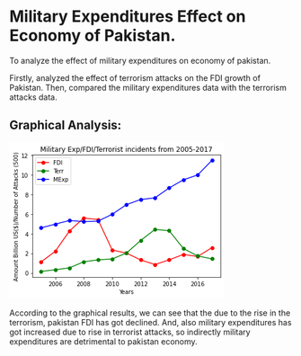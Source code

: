 # Military Expenditures Effect on Economy of Pakistan.
To analyze the effect of military expenditures on economy of pakistan.

Firstly, analyzed the effect of terrorism attacks on the FDI growth of Pakistan. Then, compared the military expenditures data with the terrorism attacks data.

## Graphical Analysis:
<img src="plots/plot_img.png"></img>

According to the graphical results, we can see that the due to the rise in the terrorism, pakistan FDI has got declined. And, also military expenditures has got increased due to rise in terrorist attacks, so indirectly military expenditures are detrimental to pakistan economy.